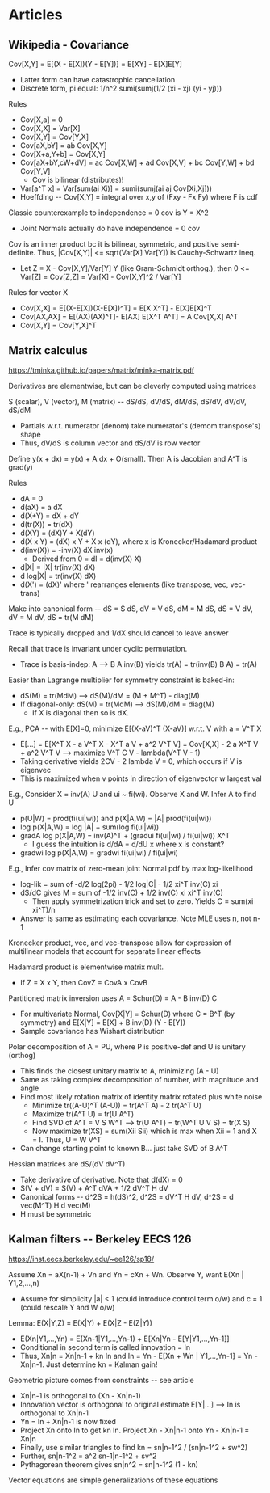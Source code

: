# Articles

## Wikipedia - Covariance

Cov[X,Y] = E[(X - E[X])(Y - E[Y])] = E[XY] - E[X]E[Y]
  * Latter form can have catastrophic cancellation
  * Discrete form, pi equal: 1/n^2 sumi(sumj(1/2 (xi - xj) (yi - yj)))

Rules
  * Cov[X,a] = 0
  * Cov[X,X] = Var[X]
  * Cov[X,Y] = Cov[Y,X]
  * Cov[aX,bY] = ab Cov[X,Y]
  * Cov[X+a,Y+b] = Cov[X,Y]
  * Cov[aX+bY,cW+dV] = ac Cov[X,W] + ad Cov[X,V] + bc Cov[Y,W] + bd Cov[Y,V]
    * Cov is bilinear (distributes)!
  * Var[a^T x] = Var[sum(ai Xi)] = sumi(sumj(ai aj Cov[Xi,Xj]))
  * Hoeffding -- Cov[X,Y] = integral over x,y of (Fxy - Fx Fy) where F is cdf

Classic counterexample to independence = 0 cov is Y = X^2
  * Joint Normals actually do have independence = 0 cov

Cov is an inner product bc it is bilinear, symmetric, and positive
semi-definite. Thus, |Cov[X,Y]| <= sqrt(Var[X] Var[Y]) is Cauchy-Schwartz ineq.
  * Let Z = X - Cov[X,Y]/Var[Y] Y (like Gram-Schmidt orthog.), then 0 <= Var[Z]
    = Cov[Z,Z] = Var[X] - Cov[X,Y]^2 / Var[Y]

Rules for vector X
  * Cov[X,X] = E[(X-E[X])(X-E[X])^T] = E[X X^T] - E[X]E[X]^T
  * Cov[AX,AX] = E[(AX)(AX)^T]- E[AX] E[X^T A^T] = A Cov[X,X] A^T
  * Cov[X,Y] = Cov[Y,X]^T

## Matrix calculus

https://tminka.github.io/papers/matrix/minka-matrix.pdf

Derivatives are elementwise, but can be cleverly computed using matrices

S (scalar), V (vector), M (matrix) -- dS/dS, dV/dS, dM/dS, dS/dV, dV/dV, dS/dM
  * Partials w.r.t. numerator (denom) take numerator's (demom transpose's) shape
  * Thus, dV/dS is column vector and dS/dV is row vector

Define y(x + dx) = y(x) + A dx + O(small). Then A is Jacobian and A^T is grad(y)

Rules
  * dA = 0
  * d(aX) = a dX
  * d(X+Y) = dX + dY
  * d(tr(X)) = tr(dX)
  * d(XY) = (dX)Y + X(dY)
  * d(X x Y) = (dX) x Y + X x (dY), where x is Kronecker/Hadamard product
  * d(inv(X)) = -inv(X) dX inv(x)
    * Derived from 0 = dI = d(inv(X) X)
  * d|X| = |X| tr(inv(X) dX)
  * d log|X| = tr(inv(X) dX)
  * d(X') = (dX)' where ' rearranges elements (like transpose, vec, vec-trans)

Make into canonical form -- dS = S dS, dV = V dS, dM = M dS, dS = V dV, dV = M
dV, dS = tr(M dM)

Trace is typically dropped and 1/dX should cancel to leave answer

Recall that trace is invariant under cyclic permutation. 
  * Trace is basis-indep: A --> B A inv(B) yields tr(A) = tr(inv(B) B A) = tr(A)

Easier than Lagrange multiplier for symmetry constraint is baked-in:
  * dS(M) = tr(MdM) --> dS(M)/dM = (M + M^T) - diag(M)
  * If diagonal-only: dS(M) = tr(MdM) --> dS(M)/dM = diag(M)
    * If X is diagonal then so is dX.

E.g., PCA -- with E[X]=0, minimize E[(X-aV)^T (X-aV)] w.r.t. V with a = V^T X
  * E[...] = E[X^T X - a V^T X - X^T a V + a^2 V^T V] = Cov[X,X] - 2 a X^T V +
    a^2 V^T V --> maximize V^T C V - lambda(V^T V - 1) 
  * Taking derivative yields 2CV - 2 lambda V = 0, which occurs if V is eigenvec
  * This is maximized when v points in direction of eigenvector w largest val

E.g., Consider X = inv(A) U and ui ~ fi(wi). Observe X and W. Infer A to find U
  * p(U|W) = prod(fi(ui|wi)) and p(X|A,W) = |A| prod(fi(ui|wi))
  * log p(X|A,W) = log |A| + sum(log fi(ui|wi))
  * gradA log p(X|A,W) = inv(A)^T + (gradui fi(ui|wi) / fi(ui|wi)) X^T
    * I guess the intuition is d/dA = d/dU x where x is constant?
  * gradwi log p(X|A,W) = gradwi fi(ui|wi) / fi(ui|wi)
   
E.g., Infer cov matrix of zero-mean joint Normal pdf by max log-likelihood
  * log-lik = sum of -d/2 log(2pi) - 1/2 log|C| - 1/2 xi^T inv(C) xi
  * dS/dC gives M = sum of -1/2 inv(C) + 1/2 inv(C) xi xi^T inv(C)
    * Then apply symmetrization trick and set to zero. Yields C = sum(xi xi^T)/n
  * Answer is same as estimating each covariance. Note MLE uses n, not n-1

Kronecker product, vec, and vec-transpose allow for expression of multilinear
models that account for separate linear effects

Hadamard product is elementwise matrix mult.
  * If Z = X x Y, then CovZ = CovA x CovB

Partitioned matrix inversion uses A = Schur(D) = A - B inv(D) C
  * For multivariate Normal, Cov[X|Y] = Schur(D) where C = B^T (by symmetry) and
    E[X|Y] = E[X] + B inv(D) (Y - E[Y])
  * Sample covariance has Wishart distribution

Polar decomposition of A = PU, where P is positive-def and U is unitary (orthog)
  * This finds the closest unitary matrix to A, minimizing (A - U)
  * Same as taking complex decomposition of number, with magnitude and angle
  * Find most likely rotation matrix of identity matrix rotated plus white noise
    * Minimize tr((A-U)^T (A-U)) = tr(A^T A) - 2 tr(A^T U)
    * Maximize tr(A^T U) = tr(U A^T)
    * Find SVD of A^T = V S W^T --> tr(U A^T) = tr(W^T U V S) = tr(X S)
    * Now maximize tr(XS) = sum(Xii Sii) which is max when Xii = 1 and X = I.
      Thus, U = W V^T
  * Can change starting point to known B... just take SVD of B A^T

Hessian matrices are dS/(dV dV^T)
  * Take derivative of derivative. Note that d(dX) = 0
  * S(V + dV) = S(V) + A^T dVA + 1/2 dV^T H dV
  * Canonical forms -- d^2S = h(dS)^2, d^2S = dV^T H dV, d^2S = d vec(M^T) H d
    vec(M)
  * H must be symmetric

## Kalman filters -- Berkeley EECS 126

https://inst.eecs.berkeley.edu/~ee126/sp18/

Assume Xn = aX(n-1) + Vn and Yn = cXn + Wn. Observe Y, want E(Xn | Y1,2,...,n)
  * Assume for simplicity |a| < 1 (could introduce control term o/w) and c = 1
    (could rescale Y and W o/w)

Lemma: E(X|Y,Z) = E(X|Y) + E(X|Z - E(Z|Y)) 
  * E(Xn|Y1,...,Yn) = E(Xn-1|Y1,...,Yn-1) + E[Xn|Yn - E[Y|Y1,...,Yn-1]]
  * Conditional in second term is called innovation = In
  * Thus, Xn|n = Xn|n-1 + kn In and In = Yn - E[Xn + Wn | Y1,...,Yn-1] = Yn -
    Xn|n-1. Just determine kn = Kalman gain!

Geometric picture comes from constraints -- see article
  * Xn|n-1 is orthogonal to (Xn - Xn|n-1)
  * Innovation vector is orthogonal to original estimate E[Y|...] --> In is
    orthogonal to Xn|n-1
  * Yn = In + Xn|n-1 is now fixed
  * Project Xn onto In to get kn In. Project Xn - Xn|n-1 onto Yn - Xn|n-1 = Xn|n
  * Finally, use similar triangles to find kn = sn|n-1^2 / (sn|n-1^2 + sw^2)
  * Further, sn|n-1^2 = a^2 sn-1|n-1^2 + sv^2
  * Pythagorean theorem gives sn|n^2 = sn|n-1^2 (1 - kn)

Vector equations are simple generalizations of these equations

